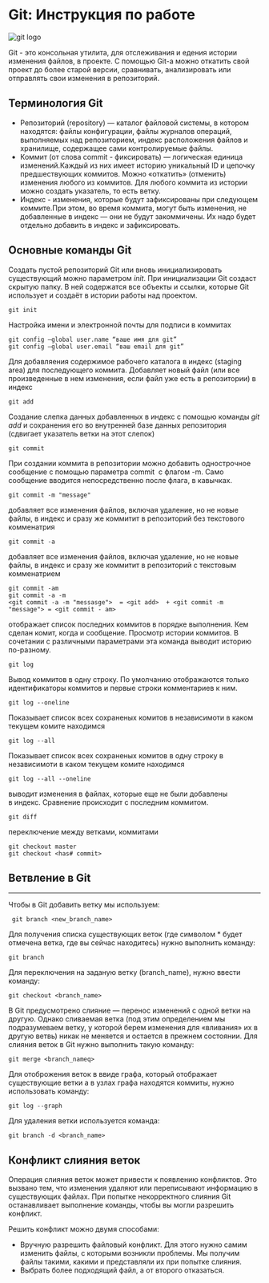 # **Git: Инструкция по работе**

![git logo](git.jpg)

Git - это консольная утилита, для отслеживания и едения истории изменения файлов, в  проекте. С помощью Git-a можно откатить свой проект до более старой версии, cравнивать, анализировать или отправлять свои изменения в репозиторий.

## Терминология Git
* Репозиторий (repository) — каталог файловой системы, в котором находятся: файлы конфигурации, файлы журналов операций, выполняемых над репозиторием, индекс расположения файлов и хранилище, содержащее сами контролируемые файлы.
* Коммит (от слова commit - фиксировать) — логическая единица изменений.Каждый из них имеет историю уникальный ID и цепочку предшествующих коммитов. Можно «откатить» (отменить) изменения любого из коммитов. Для любого коммита из истории можно создать указатель, то есть ветку.
* Индекс - изменения, которые будут зафиксированы при следующем коммите.При этом, во время коммита, могут быть изменения, не добавленные в индекс — они не будут закоммичены. Их надо будет отдельно добавить в индекс и зафиксировать. 

## Основные команды Git

Создать пустой репозиторий Git или вновь инициализировать существующий можно параметром *init*. При инициализации Git создаст скрытую папку. В ней содержатся все объекты и ссылки, которые Git использует и создаёт в истории работы над проектом. 

    git init

Настройка имени и электронной почты для подписи в коммитах

    git config –global user.name “ваше имя для git”
    git config –global user.email “ваш email для git”

Для добавляения содержимое рабочего каталога в индекс (staging area) для последующего коммита. Добавляет новый файл (или все произведенные в нем изменения, если файл уже есть в репозитории) в индекс

    git add

Создание слепка данных добавленных в индекс с помощью команды *git add* и сохранения его во внутренней базе данных репозитория (сдвигает указатель ветки на этот слепок)

    git commit

При создании коммита в репозитории можно добавить однострочное сообщение с помощью параметра commit  с флагом -m. Само сообщение вводится непосредственно после флага, в кавычках.

    git commit -m "message"

добавляет все изменения файлов, включая удаление, но не новые файлы, в индекс и сразу же коммитит в репозиторий без текстового комменатрия

    git commit -a

добавляет все изменения файлов, включая удаление, но не новые файлы, в индекс и сразу же коммитит в репозиторий c текстовым комменатрием

    git commit -am
    git commit -a -m
    <git commit -a -m "messasge">  = <git add>  + <git commit -m "message"> = <git commit - am>

отображает список последних коммитов в порядке выполнения. Кем сделан комит, когда и сообщение. Просмотр истории коммитов. В сочетании с различными параметрами эта команда выводит историю по-разному.

    git log

Вывод коммитов в одну строку. По умолчанию отображаются только идентификаторы коммитов и первые строки комментариев к ним.

    git log --oneline

Показывает список всех сохраненых комитов в независимоти в каком текущем комите находимся 

    git log --all

Показывает список всех сохраненых комитов в одну строку в независимоти в каком текущем комите находимся 

    git log --all --oneline

выводит изменения в файлах, которые еще не были добавлены в индекс. Сравнение происходит с последним коммитом. 

    git diff

переключение между ветками, коммитами

    git checkout master
    git checkout <has# commit>

## Ветвление в Git
***

Чтобы в Git добавить ветку мы используем:

     git branch <new_branch_name>

Для получения списка существующих веток (где символом * будет отмечена ветка, где вы сейчас находитесь) нужно выполнить команду:

    git branch

Для переключения на заданую ветку (branch_name), нужно ввести команду:

    git checkout <branch_name>


В Git предусмотрено слияние — перенос изменений с одной ветки на другую. Однако сливаемая ветка (под этим определением мы подразумеваем ветку, у которой берем изменения для «вливания» их в другую ветвь) никак не меняется и остается в прежнем состоянии. Для слияния веток в Git нужно выполнить такую команду:

    git merge <branch_nameq>

Для отоброжения веток в ввиде графа, который отображает существующие ветки а в узлах графа находятся коммиты, нужно использовать команду:

    git log --graph

Для удаления ветки используется команда:

    git branch -d <branch_name>

## Конфликт слияния веток

Операция слияния веток может привести к появлению конфликтов. Это вызвано тем, что изменения удаляют или переписывают информацию в существующих файлах. При попытке некорректного слияния Git останавливает выполнение команды, чтобы вы могли разрешить конфликт.

Решить конфликт можно двумя способами:

* Вручную разрешить файловый конфликт. Для этого нужно самим изменить файлы, с которыми возникли проблемы. Мы получим файлы такими, какими и представляли их при попытке слияния.
* Выбрать более подходящий файл, а от второго отказаться.